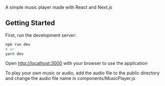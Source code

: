 A simple music player made with React and Next.js

## Getting Started

First, run the development server:

```bash
npm run dev
# or
yarn dev
```

Open [http://localhost:3000](http://localhost:3000) with your browser to use the application

To play your own music or audio, add the audio file to the public directory and change the audio file name in components/MusicPlayer.js


